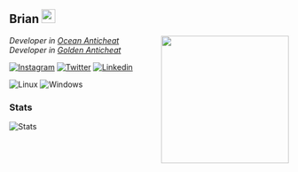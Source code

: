 <h2>Brian <img src="https://www.fg-a.com/flags/argentina-flag-animated.gif" width="25"></h2>
<img align='right' src="https://images-ext-1.discordapp.net/external/5oHl0OubNmsQHQvcTpXfbkKHZVkZ-Srv2W9Gw-P-FMs/%3Fsize%3D1024/https/cdn.discordapp.com/avatars/1145780955924140062/a285c1de428d1c80b5ddd7971e1e27d7.png?format=webp&quality=lossless" width="230">
<p><em>Developer in <a href="https://anticheat.site">Ocean Anticheat</a>
</br>Developer in <a href="https://goldentool.net">Golden Anticheat</a>
</em></p>

[![Instagram](https://img.shields.io/badge/Instagram-E4405F?style=for-the-badge&logo=instagram&logoColor=white)](https://www.instagram.com/brian.wal118/) [![Twitter](https://img.shields.io/badge/Twitter-1D9BF0?style=for-the-badge&logo=twitter&logoColor=white)](https://twitter.com/notsnakesilent)
[![Linkedin](https://img.shields.io/badge/LinkedIn-0077B5?style=for-the-badge&logo=linkedin&logoColor=white)](https://www.linkedin.com/in/brianwl/) 



![Linux](https://img.shields.io/badge/Linux-FCC624?style=for-the-badge&logo=linux&logoColor=black) ![Windows](https://img.shields.io/badge/Windows-0078D6?style=for-the-badge&logo=windows&logoColor=white)

### Stats
![Stats](https://github-readme-stats.vercel.app/api?username=notsnakesilent&show_icons=true&theme=transparent)
